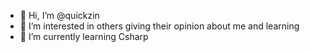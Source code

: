 - 👋 Hi, I’m @quickzin
- 👀 I’m interested in others giving their opinion about me and learning
- 🌱 I’m currently learning Csharp

